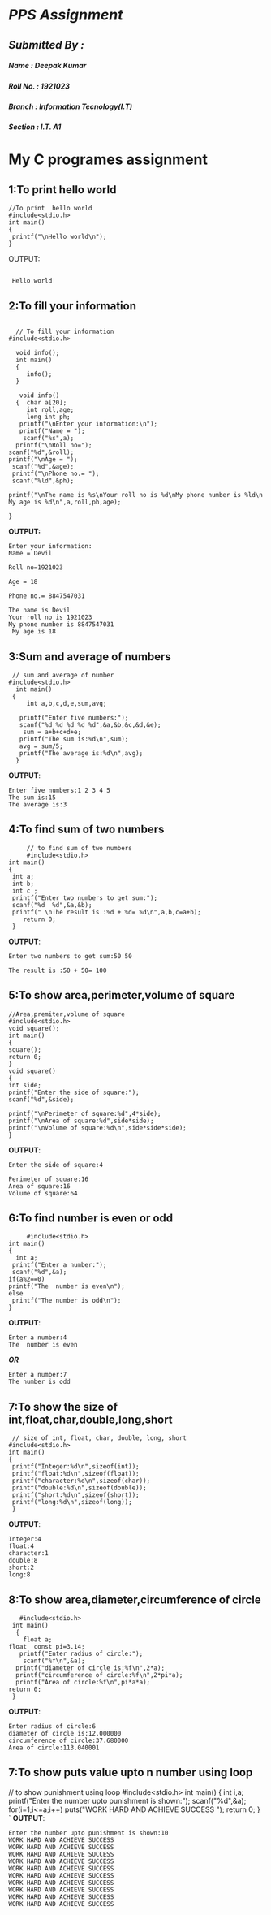 # _PPS Assignment_

## [](https://github.com/Krishan00007/C-program-notes/blob/master/c%20program.c.md#submitted-by-)_**Submitted By :**_

##### [](https://github.com/Krishan00007/C-program-notes/blob/master/c%20program.c.md#name--krishan)_**Name : Deepak Kumar**_

##### [](https://github.com/Krishan00007/C-program-notes/blob/master/c%20program.c.md#roll-no--1921057)_**Roll No. : 1921023**_

##### [](https://github.com/Krishan00007/C-program-notes/blob/master/c%20program.c.md#branch--information-tecnologyit)_**Branch : Information Tecnology(I.T)**_

##### [](https://github.com/Krishan00007/C-program-notes/blob/master/c%20program.c.md#section---it-a2)_**Section : I.T. A1**_

# [](https://github.com/Krishan00007/C-program-notes/blob/master/c%20program.c.md#my-c-programes-assignment)**My C programes assignment**

## 1:To print hello world
```
//To print  hello world
#include<stdio.h>
int main()
{                     
 printf("\nHello world\n");
}
```

OUTPUT:
```

 Hello world
 ```

## 2:To fill your information
```

  // To fill your information
#include<stdio.h>

  void info();
  int main()
  {
     info();
  }

   void info()
  {  char a[20];
     int roll,age;
     long int ph;
   printf("\nEnter your information:\n");
   printf("Name = ");
    scanf("%s",a);
  printf("\nRoll no=");
scanf("%d",&roll);
printf("\nAge = ");
 scanf("%d",&age);
 printf("\nPhone no.= ");
 scanf("%ld",&ph);

printf("\nThe name is %s\nYour roll no is %d\nMy phone number is %ld\n My age is %d\n",a,roll,ph,age);

}
```
**OUTPUT:**
```
Enter your information:
Name = Devil

Roll no=1921023

Age = 18

Phone no.= 8847547031

The name is Devil
Your roll no is 1921023
My phone number is 8847547031
 My age is 18
 ```
 
## 3:Sum and average of numbers
```
 // sum and average of number
#include<stdio.h>
  int main()
 {                                 
     int a,b,c,d,e,sum,avg;
                                                               
   printf("Enter five numbers:");
   scanf("%d %d %d %d %d",&a,&b,&c,&d,&e);
    sum = a+b+c+d+e;
   printf("The sum is:%d\n",sum);
   avg = sum/5;
   printf("The average is:%d\n",avg);
  }
```
**OUTPUT**:
```
Enter five numbers:1 2 3 4 5 
The sum is:15
The average is:3
```
## 4:To find sum of two numbers
```
     // to find sum of two numbers
     #include<stdio.h>
int main()
{                                                                                      
 int a;
 int b;
 int c ;
 printf("Enter two numbers to get sum:");
 scanf("%d  %d",&a,&b);
 printf(" \nThe result is :%d + %d= %d\n",a,b,c=a+b);
    return 0;
 }
```
**OUTPUT**:
```
Enter two numbers to get sum:50 50
 
The result is :50 + 50= 100
```

## 5:To show area,perimeter,volume of square

   ```
 //Area,premiter,volume of square
  #include<stdio.h>
void square();
int main()
{     
 square();
 return 0;
}                                    
void square()
{
 int side;
 printf("Enter the side of square:");
 scanf("%d",&side);

 printf("\nPerimeter of square:%d",4*side);
 printf("\nArea of square:%d",side*side);
 printf("\nVolume of square:%d\n",side*side*side);
}
```
**OUTPUT**:
```
Enter the side of square:4

Perimeter of square:16
Area of square:16
Volume of square:64
```

## 6:To find number is even or odd
```
     #include<stdio.h>
int main()
{                                
  int a;   
 printf("Enter a number:");
 scanf("%d",&a);
if(a%2==0)
printf("The  number is even\n");
else
 printf("The number is odd\n");
}
```
**OUTPUT**:
```
Enter a number:4
The  number is even
```
_**OR**_
```
Enter a number:7
The number is odd
```
## 7:To show the size of int,float,char,double,long,short
```
 // size of int, float, char, double, long, short
#include<stdio.h>
int main()
{                                   
 printf("Integer:%d\n",sizeof(int));
 printf("float:%d\n",sizeof(float));
 printf("character:%d\n",sizeof(char));
 printf("double:%d\n",sizeof(double));
 printf("short:%d\n",sizeof(short));
 printf("long:%d\n",sizeof(long));
 }
```
**OUTPUT**:
```
Integer:4
float:4
character:1
double:8
short:2
long:8
```
## 8:To show area,diameter,circumference of circle
```
   #include<stdio.h>
 int main()
  {
    float a;   
float  const pi=3.14;
   printf("Enter radius of circle:");
    scanf("%f\n",&a);
  printf("diameter of circle is:%f\n",2*a);
  printf("circumference of circle:%f\n",2*pi*a);
  printf("Area of circle:%f\n",pi*a*a);
return 0;
 } 
```
**OUTPUT**:
```
Enter radius of circle:6
diameter of circle is:12.000000
circumference of circle:37.680000
Area of circle:113.040001
```
## 7:To show puts value upto n number using loop

// to show punishment using loop
 #include<stdio.h>
 int main()
 {
 int i,a;
 printf("Enter the number upto punishment is shown:");
 scanf("%d",&a);
  for(i=1;i<=a;i++)
puts("WORK HARD AND ACHIEVE SUCCESS ");
return 0;
}
`
**OUTPUT**:
```
Enter the number upto punishment is shown:10
WORK HARD AND ACHIEVE SUCCESS 
WORK HARD AND ACHIEVE SUCCESS 
WORK HARD AND ACHIEVE SUCCESS 
WORK HARD AND ACHIEVE SUCCESS 
WORK HARD AND ACHIEVE SUCCESS 
WORK HARD AND ACHIEVE SUCCESS 
WORK HARD AND ACHIEVE SUCCESS 
WORK HARD AND ACHIEVE SUCCESS 
WORK HARD AND ACHIEVE SUCCESS 
WORK HARD AND ACHIEVE SUCCESS
```
<!--stackedit_data:
eyJoaXN0b3J5IjpbLTYyNDAzMTg4NywxNzg3MTY0OTI5LDE5Mj
YxMDExNjgsOTg1MzE2NDkzLDEyNDc3MjczNjEsLTEyODM5OTMz
NywxMDc1OTM1NTU2XX0=
-->